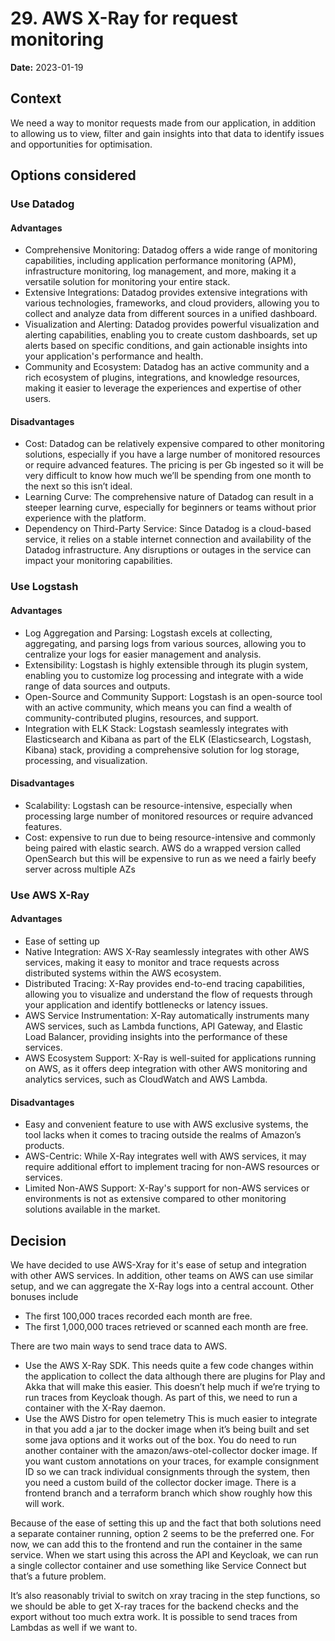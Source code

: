 # 29. AWS X-Ray for request monitoring

**Date:** 2023-01-19

## Context
We need a way to monitor requests made from our application, in addition to allowing us to view, filter and gain insights into that data to identify issues and opportunities for optimisation.

## Options considered

### Use Datadog

#### Advantages
* Comprehensive Monitoring: Datadog offers a wide range of monitoring capabilities, including application performance monitoring (APM), infrastructure monitoring, log management, and more, making it a versatile solution for monitoring your entire stack. 
* Extensive Integrations: Datadog provides extensive integrations with various technologies, frameworks, and cloud providers, allowing you to collect and analyze data from different sources in a unified dashboard. 
* Visualization and Alerting: Datadog provides powerful visualization and alerting capabilities, enabling you to create custom dashboards, set up alerts based on specific conditions, and gain actionable insights into your application's performance and health. 
* Community and Ecosystem: Datadog has an active community and a rich ecosystem of plugins, integrations, and knowledge resources, making it easier to leverage the experiences and expertise of other users.

#### Disadvantages
* Cost: Datadog can be relatively expensive compared to other monitoring solutions, especially if you have a large number of monitored resources or require advanced features. The pricing is per Gb ingested so it will be very difficult to know how much we’ll be spending from one month to the next so this isn’t ideal.
* Learning Curve: The comprehensive nature of Datadog can result in a steeper learning curve, especially for beginners or teams without prior experience with the platform. 
* Dependency on Third-Party Service: Since Datadog is a cloud-based service, it relies on a stable internet connection and availability of the Datadog infrastructure. Any disruptions or outages in the service can impact your monitoring capabilities.

### Use Logstash

#### Advantages
* Log Aggregation and Parsing: Logstash excels at collecting, aggregating, and parsing logs from various sources, allowing you to centralize your logs for easier management and analysis. 
* Extensibility: Logstash is highly extensible through its plugin system, enabling you to customize log processing and integrate with a wide range of data sources and outputs. 
* Open-Source and Community Support: Logstash is an open-source tool with an active community, which means you can find a wealth of community-contributed plugins, resources, and support. 
* Integration with ELK Stack: Logstash seamlessly integrates with Elasticsearch and Kibana as part of the ELK (Elasticsearch, Logstash, Kibana) stack, providing a comprehensive solution for log storage, processing, and visualization.

#### Disadvantages
* Scalability: Logstash can be resource-intensive, especially when processing large number of monitored resources or require advanced features.
* Cost: expensive to run due to being resource-intensive and commonly being paired with elastic search. AWS do a wrapped version called OpenSearch but this will be expensive to run as we need a fairly beefy server across multiple AZs

### Use AWS X-Ray

#### Advantages
* Ease of setting up
* Native Integration: AWS X-Ray seamlessly integrates with other AWS services, making it easy to monitor and trace requests across distributed systems within the AWS ecosystem.
* Distributed Tracing: X-Ray provides end-to-end tracing capabilities, allowing you to visualize and understand the flow of requests through your application and identify bottlenecks or latency issues. 
* AWS Service Instrumentation: X-Ray automatically instruments many AWS services, such as Lambda functions, API Gateway, and Elastic Load Balancer, providing insights into the performance of these services. 
* AWS Ecosystem Support: X-Ray is well-suited for applications running on AWS, as it offers deep integration with other AWS monitoring and analytics services, such as CloudWatch and AWS Lambda.

#### Disadvantages
* Easy and convenient feature to use with AWS exclusive systems, the tool lacks when it comes to tracing outside the realms of Amazon’s products.
* AWS-Centric: While X-Ray integrates well with AWS services, it may require additional effort to implement tracing for non-AWS resources or services. 
* Limited Non-AWS Support: X-Ray's support for non-AWS services or environments is not as extensive compared to other monitoring solutions available in the market. 

## Decision
We have decided to use AWS-Xray for it's ease of setup and integration with other AWS services. In addition, other teams on AWS can use similar setup, and we can aggregate the X-Ray logs into a central account.
Other bonuses include 
* The first 100,000 traces recorded each month are free.
* The first 1,000,000 traces retrieved or scanned each month are free.

There are two main ways to send trace data to AWS.
* Use the AWS X-Ray SDK. This needs quite a few code changes within the application to collect the data although there are plugins for Play and Akka that will make this easier. This doesn’t help much if we’re trying to run traces from Keycloak though. As part of this, we need to run a container with the X-Ray daemon.
* Use the AWS Distro for open telemetry This is much easier to integrate in that you add a jar to the docker image when it’s being built and set some java options and it works out of the box. You do need to run another container with the amazon/aws-otel-collector docker image. If you want custom annotations on your traces, for example consignment ID so we can track individual consignments through the system, then you need a custom build of the collector docker image.  There is a frontend branch and a terraform branch which show roughly how this will work.

Because of the ease of setting this up and the fact that both solutions need a separate container running, option 2 seems to be the preferred one. For now, we can add this to the frontend and run the container in the same service. When we start using this across the API and Keycloak, we can run a single collector container and use something like Service Connect but that’s a future problem.

It’s also reasonably trivial to switch on xray tracing in the step functions, so we should be able to get X-ray traces for the backend checks and the export without too much extra work. It is possible to send traces from Lambdas as well if we want to. 
